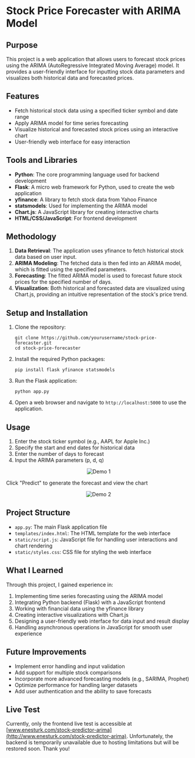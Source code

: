 # Stock Price Forecaster with ARIMA Model

## Purpose

This project is a web application that allows users to forecast stock prices using the ARIMA (AutoRegressive Integrated Moving Average) model. It provides a user-friendly interface for inputting stock data parameters and visualizes both historical data and forecasted prices.

## Features

- Fetch historical stock data using a specified ticker symbol and date range
- Apply ARIMA model for time series forecasting
- Visualize historical and forecasted stock prices using an interactive chart
- User-friendly web interface for easy interaction

## Tools and Libraries

- **Python**: The core programming language used for backend development
- **Flask**: A micro web framework for Python, used to create the web application
- **yfinance**: A library to fetch stock data from Yahoo Finance
- **statsmodels**: Used for implementing the ARIMA model
- **Chart.js**: A JavaScript library for creating interactive charts
- **HTML/CSS/JavaScript**: For frontend development

## Methodology

1. **Data Retrieval**: The application uses yfinance to fetch historical stock data based on user input.
2. **ARIMA Modeling**: The fetched data is then fed into an ARIMA model, which is fitted using the specified parameters.
3. **Forecasting**: The fitted ARIMA model is used to forecast future stock prices for the specified number of days.
4. **Visualization**: Both historical and forecasted data are visualized using Chart.js, providing an intuitive representation of the stock's price trend.

## Setup and Installation

1. Clone the repository:

   ```
   git clone https://github.com/yourusername/stock-price-forecaster.git
   cd stock-price-forecaster
   ```

2. Install the required Python packages:

   ```
   pip install flask yfinance statsmodels
   ```

3. Run the Flask application:

   ```
   python app.py
   ```

4. Open a web browser and navigate to `http://localhost:5000` to use the application.

## Usage

1. Enter the stock ticker symbol (e.g., AAPL for Apple Inc.)
2. Specify the start and end dates for historical data
3. Enter the number of days to forecast
4. Input the ARIMA parameters (p, d, q)
<p align="center">
  <img src="https://media.giphy.com/media/v1.Y2lkPTc5MGI3NjExejF3NDJqYmd5a3owdHpmZTV0eG85ZnFkaHRpdHJyb2J6N3ZnbWI4ciZlcD12MV9pbnRlcm5hbF9naWZfYnlfaWQmY3Q9Zw/t3yFRWMGACwyxpRb7V/giphy.gif" alt="Demo 1">
</p>

Click "Predict" to generate the forecast and view the chart

<p align="center">
  <img src="https://media.giphy.com/media/v1.Y2lkPTc5MGI3NjExM2wyMTZoZDhpM3ZzYmxhdXh5Nm1laWxma2xqYjliY21xY3R2eWVxbiZlcD12MV9pbnRlcm5hbF9naWZfYnlfaWQmY3Q9Zw/ZgGQGb9zFADo8FYaZR/giphy.gif" alt="Demo 2">
</p>

## Project Structure

- `app.py`: The main Flask application file
- `templates/index.html`: The HTML template for the web interface
- `static/script.js`: JavaScript file for handling user interactions and chart rendering
- `static/styles.css`: CSS file for styling the web interface

## What I Learned

Through this project, I gained experience in:

1. Implementing time series forecasting using the ARIMA model
2. Integrating Python backend (Flask) with a JavaScript frontend
3. Working with financial data using the yfinance library
4. Creating interactive visualizations with Chart.js
5. Designing a user-friendly web interface for data input and result display
6. Handling asynchronous operations in JavaScript for smooth user experience

## Future Improvements

- Implement error handling and input validation
- Add support for multiple stock comparisons
- Incorporate more advanced forecasting models (e.g., SARIMA, Prophet)
- Optimize performance for handling larger datasets
- Add user authentication and the ability to save forecasts

## Live Test

Currently, only the frontend live test is accessible at [www.enesturk.com/stock-predictor-arima](http://www.enesturk.com/stock-predictor-arima). Unfortunately, the backend is temporarily unavailable due to hosting limitations but will be restored soon. Thank you!
